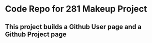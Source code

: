 # Code Repo for 281 Makeup Project
## This project builds a Github User page and a Github Project page